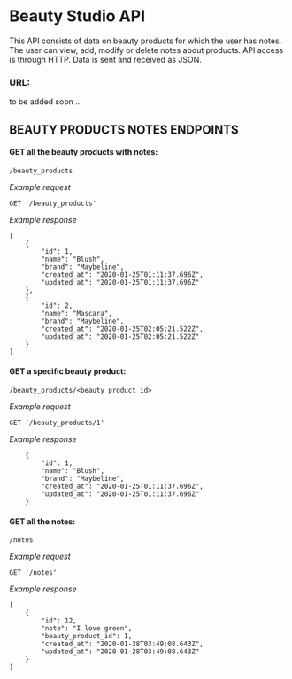 # Beauty Studio API

This API consists of data on beauty products for which the user has notes. The user can view, add, modify or delete notes about products. API access is through HTTP. Data is sent and received as JSON.

### URL:

to be added soon ...

## BEAUTY PRODUCTS NOTES ENDPOINTS

#### GET all the beauty products with notes:

```/beauty_products```

*Example request*

```GET '/beauty_products'```

*Example response*

```
[
    {
        "id": 1,
        "name": "Blush",
        "brand": "Maybeline",
        "created_at": "2020-01-25T01:11:37.696Z",
        "updated_at": "2020-01-25T01:11:37.696Z"
    },
    {
        "id": 2,
        "name": "Mascara",
        "brand": "Maybeline",
        "created_at": "2020-01-25T02:05:21.522Z",
        "updated_at": "2020-01-25T02:05:21.522Z"
    }
]
```

#### GET a specific beauty product:

```/beauty_products/<beauty product id>```

*Example request*

```GET '/beauty_products/1'```

*Example response*

```
    {
        "id": 1,
        "name": "Blush",
        "brand": "Maybeline",
        "created_at": "2020-01-25T01:11:37.696Z",
        "updated_at": "2020-01-25T01:11:37.696Z"
    }
```


#### GET all the notes:

```/notes```

*Example request*

```GET '/notes'```

*Example response*

```
[
    {
        "id": 12,
        "note": "I love green",
        "beauty_product_id": 1,
        "created_at": "2020-01-28T03:49:08.643Z",
        "updated_at": "2020-01-28T03:49:08.643Z"
    }
]
```



